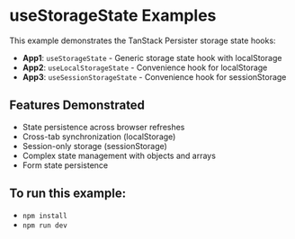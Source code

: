 # useStorageState Examples

This example demonstrates the TanStack Persister storage state hooks:

- **App1**: `useStorageState` - Generic storage state hook with localStorage
- **App2**: `useLocalStorageState` - Convenience hook for localStorage
- **App3**: `useSessionStorageState` - Convenience hook for sessionStorage

## Features Demonstrated

- State persistence across browser refreshes
- Cross-tab synchronization (localStorage)
- Session-only storage (sessionStorage)
- Complex state management with objects and arrays
- Form state persistence

## To run this example:

- `npm install`
- `npm run dev`
